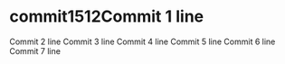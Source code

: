 # commit1512Commit 1 line
Commit 2 line
Commit 3 line
Commit 4 line
Commit 5 line
Commit 6 line
Commit 7 line
